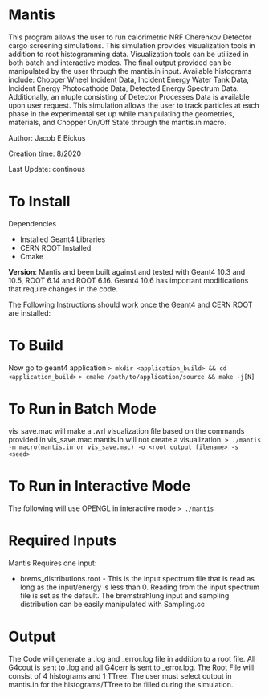 # Mantis
This program allows the user to run calorimetric NRF Cherenkov Detector cargo screening simulations. This simulation provides visualization tools in addition to root histogramming data. Visualization tools can be utilized in both batch and interactive modes. The final output provided can be manipulated by the user through the mantis.in input. Available histograms include: Chopper Wheel Incident Data, Incident Energy Water Tank Data, Incident Energy Photocathode Data, Detected Energy Spectrum Data. Additionally, an ntuple consisting of Detector Processes Data is available upon user request. This simulation allows the user to track particles at each phase in the experimental set up while manipulating the geometries, materials, and Chopper On/Off State through the mantis.in macro. 

Author: Jacob E Bickus

Creation time: 8/2020 

Last Update: continous

To Install
==

Dependencies
  * Installed Geant4 Libraries 
  * CERN ROOT Installed 
  * Cmake 
  
__Version__:  Mantis and been built against and tested with Geant4 10.3 and 10.5, ROOT 6.14 and ROOT 6.16. Geant4 10.6 has important modifications that require changes in the code.

The Following Instructions should work once the Geant4 and CERN ROOT are installed:

To Build
==

Now go to geant4 application
`> mkdir <application_build> && cd <application_build>`
`> cmake /path/to/application/source && make -j[N]`

To Run in Batch Mode
==
vis_save.mac will make a .wrl visualization file based on the commands provided in vis_save.mac
mantis.in will not create a visualization. 
`> ./mantis -m macro(mantis.in or vis_save.mac) -o <root output filename> -s <seed>`
  
To Run in Interactive Mode
==
The following will use OPENGL in interactive mode 
`> ./mantis`
  
Required Inputs
==

Mantis Requires one input:

* brems_distributions.root - This is the input spectrum file that is read as long as the input/energy is less than 0. Reading from the input spectrum file is set as the default. The bremstrahlung input and sampling distribution can be easily manipulated with Sampling.cc  

Output
==

The Code will generate a .log and _error.log file in addition to a root file. All G4cout is sent to .log and all G4cerr is sent to _error.log. The Root File will consist of 4 histograms and 1 TTree. The user must select output in mantis.in for the histograms/TTree to be filled during the simulation. 
